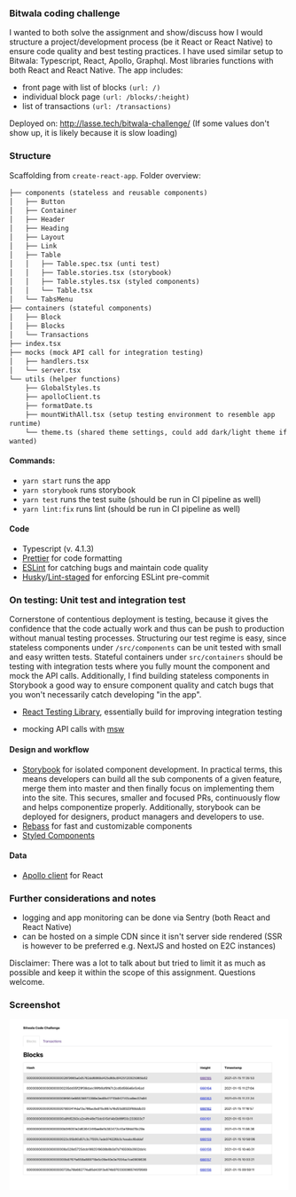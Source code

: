### Bitwala coding challenge

I wanted to both solve the assignment and show/discuss how I would structure a project/development process (be it React or React Native) to ensure code quality and best testing practices. I have used similar setup to Bitwala: Typescript, React, Apollo, Graphql. Most libraries functions with both React and React Native. The app includes:

- front page with list of blocks `(url: /)`
- individual block page `(url: /blocks/:height)`
- list of transactions `(url: /transactions)`

Deployed on: http://lasse.tech/bitwala-challenge/ (If some values don't show up, it is likely because it is slow loading)

### Structure

Scaffolding from `create-react-app`. Folder overview:

```
├── components (stateless and reusable components)
│   ├── Button
│   ├── Container
│   ├── Header
│   ├── Heading
│   ├── Layout
│   ├── Link
│   ├── Table
│   │   ├── Table.spec.tsx (unti test)
│   │   ├── Table.stories.tsx (storybook)
│   │   ├── Table.styles.tsx (styled components)
│   │   └── Table.tsx
│   └── TabsMenu
├── containers (stateful components)
│   ├── Block
│   ├── Blocks
│   └── Transactions
├── index.tsx
├── mocks (mock API call for integration testing)
│   ├── handlers.tsx
│   └── server.tsx
└── utils (helper functions)
    ├── GlobalStyles.ts
    ├── apolloClient.ts
    ├── formatDate.ts
    ├── mountWithAll.tsx (setup testing environment to resemble app runtime)
    └── theme.ts (shared theme settings, could add dark/light theme if wanted)
```

#### Commands:

- `yarn start` runs the app
- `yarn storybook` runs storybook
- `yarn test` runs the test suite (should be run in CI pipeline as well)
- `yarn lint:fix` runs lint (should be run in CI pipeline as well)

#### Code

- Typescript (v. 4.1.3)
- [Prettier](https://prettier.io/) for code formatting
- [ESLint](https://eslint.org/) for catching bugs and maintain code quality
- [Husky](https://typicode.github.io/husky)/[Lint-staged](https://github.com/okonet/lint-staged) for enforcing ESLint pre-commit

### On testing: Unit test and integration test

Cornerstone of contentious deployment is testing, because it gives the confidence that the code actually work and thus can be push to production without manual testing processes. Structuring our test regime is easy, since stateless components under `/src/components` can be unit tested with small and easy written tests. Stateful containers under `src/containers` should be testing with integration tests where you fully mount the component and mock the API calls. Additionally, I find building stateless components in Storybook a good way to ensure component quality and catch bugs that you won't necessarily catch developing "in the app".

- [React Testing Library](https://testing-library.com/), essentially build for improving integration testing

- mocking API calls with [msw](https://mswjs.io/)

#### Design and workflow

- [Storybook](https://storybook.js.org/) for isolated component development. In practical terms, this means developers can build all the sub components of a given feature, merge them into master and then finally focus on implementing them into the site. This secures, smaller and focused PRs, continuously flow and helps componentize properly. Additionally, storybook can be deployed for designers, product managers and developers to use.
- [Rebass](https://rebassjs.org/) for fast and customizable components
- [Styled Components](https://styled-components.com/)

#### Data

- [Apollo client](https://www.apollographql.com/docs/react/) for React

### Further considerations and notes

- logging and app monitoring can be done via Sentry (both React and React Native)
- can be hosted on a simple CDN since it isn't server side rendered (SSR is however to be preferred e.g. NextJS and hosted on E2C instances)

Disclaimer: There was a lot to talk about but tried to limit it as much as possible and keep it within the scope of this assignment. Questions welcome.

### Screenshot

![Alt text](public/screenshot.jpg?raw=true 'Screenshot')
